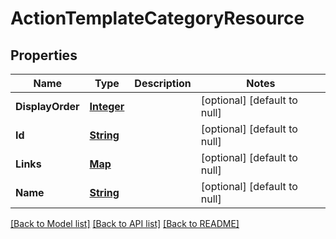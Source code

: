 # ActionTemplateCategoryResource
## Properties

Name | Type | Description | Notes
------------ | ------------- | ------------- | -------------
**DisplayOrder** | [**Integer**](integer.md) |  | [optional] [default to null]
**Id** | [**String**](string.md) |  | [optional] [default to null]
**Links** | [**Map**](string.md) |  | [optional] [default to null]
**Name** | [**String**](string.md) |  | [optional] [default to null]

[[Back to Model list]](../README.md#documentation-for-models) [[Back to API list]](../README.md#documentation-for-api-endpoints) [[Back to README]](../README.md)


